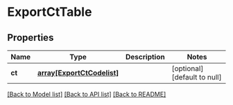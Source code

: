 # ExportCtTable

## Properties
Name | Type | Description | Notes
------------ | ------------- | ------------- | -------------
**ct** | [**array[ExportCtCodelist]**](ExportCtCodelist.md) |  | [optional] [default to null]

[[Back to Model list]](../README.md#documentation-for-models) [[Back to API list]](../README.md#documentation-for-api-endpoints) [[Back to README]](../README.md)


